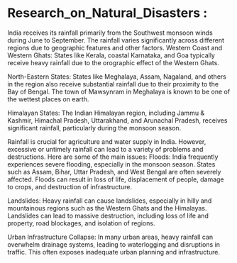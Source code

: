 # Research_on_Natural_Disasters : 
India receives its rainfall primarily from the Southwest monsoon winds during June to September. The rainfall varies significantly across different regions due to geographic features and other factors.
Western Coast and Western Ghats: States like Kerala, coastal Karnataka, and Goa typically receive heavy rainfall due to the orographic effect of the Western Ghats.

North-Eastern States: States like Meghalaya, Assam, Nagaland, and others in the region also receive substantial rainfall due to their proximity to the Bay of Bengal. The town of Mawsynram in Meghalaya is known to be one of the wettest places on earth.

Himalayan States: The Indian Himalayan region, including Jammu & Kashmir, Himachal Pradesh, Uttarakhand, and Arunachal Pradesh, receives significant rainfall, particularly during the monsoon season.

Rainfall is crucial for agriculture and water supply in India. However, excessive or untimely rainfall can lead to a variety of problems and destructions. Here are some of the main issues:
Floods: India frequently experiences severe flooding, especially in the monsoon season. States such as Assam, Bihar, Uttar Pradesh, and West Bengal are often severely affected. Floods can result in loss of life, displacement of people, damage to crops, and destruction of infrastructure.

Landslides: Heavy rainfall can cause landslides, especially in hilly and mountainous regions such as the Western Ghats and the Himalayas. Landslides can lead to massive destruction, including loss of life and property, road blockages, and isolation of regions.

Urban Infrastructure Collapse: In many urban areas, heavy rainfall can overwhelm drainage systems, leading to waterlogging and disruptions in traffic. This often exposes inadequate urban planning and infrastructure.
